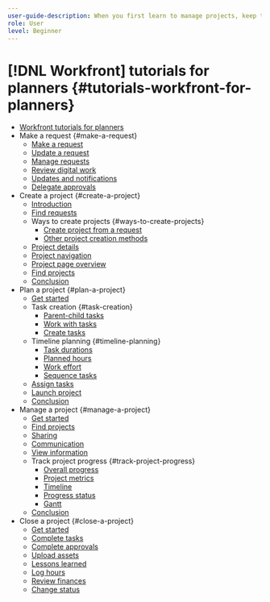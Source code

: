 ```yaml
---
user-guide-description: When you first learn to manage projects, keep things simple. Learn how to create, plan, manage, and close projects in [!DNL Workfront].
role: User
level: Beginner
---
```


# [!DNL Workfront] tutorials for planners {#tutorials-workfront-for-planners}

+ [Workfront tutorials for planners](home.md)
+ Make a request {#make-a-request}
  + [Make a request](/help/planner-fundamentals-program/requests-in-the-new-workfront-experience.md/planner-make-a-request.md)
  + [Update a request](/help/planner-fundamentals-program/requests-in-the-new-workfront-experience/planner-update-a-request.md)
  + [Manage requests](/help/planner-fundamentals-program/requests-in-the-new-workfront-experience/planner-manage-incoming-requests.md)
  + [Review digital work](/help/planner-fundamentals-program/requests-in-the-new-workfront-experience/planner-review-and-approve-digital-work.md)
  + [Updates and notifications](/help/planner-fundamentals-program/requests-in-the-new-workfront-experience/planner-updates-and-notifications.md)
  + [Delegate approvals](/help/planner-fundamentals-program/requests-in-the-new-workfront-experience.md/planner-delegate-approvals.md)
+ Create a project {#create-a-project}
  + [Introduction](planner-fundamentals-create-a-project/introduction-to-project-creation.md)
  + [Find requests](planner-fundamentals-create-a-project/where-to-find-requests.md)
  + Ways to create projects {#ways-to-create-projects}
    + [Create project from a request](planner-fundamentals-create-a-project/convert-a-request-to-a-project.md)
    + [Other project creation methods](planner-fundamentals-create-a-project/4-ways-to-create-a-project.md)
  + [Project details](planner-fundamentals-create-a-project/fill-in-the-project-details.md)
  + [Project navigation](planner-fundamentals-create-a-project/navigate-the-project-page.md)
  + [Project page overview](planner-fundamentals-create-a-project/project-page-overview.md)
  + [Find projects](planner-fundamentals-create-a-project/find-your-projects.md)
  + [Conclusion](planner-fundamentals-create-a-project/create-a-project-conclusion.md)
+ Plan a project {#plan-a-project}
  + [Get started](planner-fundamentals-plan-a-project/getting-started-plan-a-project.md)
  + Task creation {#task-creation}
    + [Parent-child tasks](planner-fundamentals-plan-a-project/parent-child-task-structure-in-workfront.md)
    + [Work with tasks](planner-fundamentals-plan-a-project/work-with-tasks-in-a-project.md)
    + [Create tasks](planner-fundamentals-plan-a-project/other-ways-to-create-tasks.md)
  + Timeline planning {#timeline-planning}
    + [Task durations](planner-fundamentals-plan-a-project/task-durations.md)
    + [Planned hours](planner-fundamentals-plan-a-project/planned-hours.md)
    + [Work effort](planner-fundamentals-plan-a-project/work-effort.md)
    + [Sequence tasks](planner-fundamentals-plan-a-project/sequence-the-tasks-in-your-project.md)
  + [Assign tasks](planner-fundamentals-plan-a-project/assigning-tasks-from-the-project-plan.md)
  + [Launch project](planner-fundamentals-plan-a-project/take-a-project-live.md)
  + [Conclusion](planner-fundamentals-plan-a-project/plan-a-project-conclusion.md)
+ Manage a project {#manage-a-project}
  + [Get started](planner-fundamentals-manage-a-project/getting-started-manage-a-project-with-workfront.md) 
  + [Find projects](planner-fundamentals-manage-a-project/find-your-projects.md) 
  + [Sharing](planner-fundamentals-manage-a-project/project-visibility.md) 
  + [Communication](planner-fundamentals-manage-a-project/project-communication.md) 
  + [View information](planner-fundamentals-manage-a-project/make-important-information-easily-available.md)
  + Track project progress {#track-project-progress}
    + [Overall progress](planner-fundamentals-manage-a-project/track-overall-project-progress.md) 
    + [Project metrics](planner-fundamentals-manage-a-project/track-work-progress-with-project-metrics.md) 
    + [Timeline](planner-fundamentals-manage-a-project/track-work-progress-from-the-project-timeline.md) 
    + [Progress status](planner-fundamentals-manage-a-project/task-dates-and-progress-status.md) 
    + [Gantt](planner-fundamentals-manage-a-project/a-visual-representation-of-your-project.md) 
  + [Conclusion](planner-fundamentals-manage-a-project/manage-a-project-conclusion.md) 
+ Close a project {#close-a-project}
  + [Get started](planner-fundamentals-close-a-project/close-a-project-in-workfront.md)
  + [Complete tasks](planner-fundamentals-close-a-project/close-tasks-and-issues.md)
  + [Complete approvals](planner-fundamentals-close-a-project/complete-approvals.md)
  + [Upload assets](planner-fundamentals-close-a-project/upload-documents-and-proofs.md)
  + [Lessons learned](planner-fundamentals-close-a-project/lessons-learned.md)
  + [Log hours](planner-fundamentals-close-a-project/log-and-review-hours.md)
  + [Review finances](planner-fundamentals-close-a-project/update-and-review-finances.md)
  + [Change status](planner-fundamentals-close-a-project/change-the-project-status.md)
